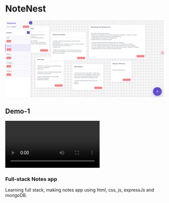 # NoteNest
<img src="Images/NoteNest-App.png" alt="NoteNest" width="1000"/>

## Demo-1
![til](./Images/Demo-1.mp4)

### Full-stack Notes app

Learning full stack,  making notes app using html, css, js, expressJs and mongoDB.
